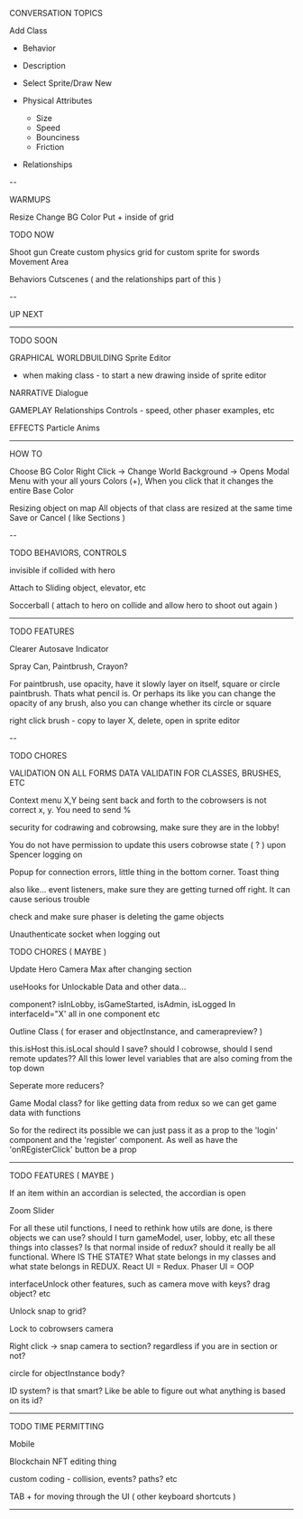 CONVERSATION TOPICS

Add Class
 - Behavior
 - Description
 - Select Sprite/Draw New

 - Physical Attributes
	- Size
	- Speed
	- Bounciness
 	- Friction

 - Relationships

--

WARMUPS
 
Resize
Change BG Color
Put + inside of grid

TODO NOW

Shoot gun
Create custom physics grid for custom sprite for swords
Movement Area

Behaviors
Cutscenes ( and the relationships part of this )

--

UP NEXT 


---

TODO SOON

GRAPHICAL WORLDBUILDING
Sprite Editor
  + when making class - to start a new drawing inside of sprite editor

NARRATIVE
Dialogue

GAMEPLAY
Relationships
Controls - speed, other phaser examples, etc

EFFECTS
Particle
Anims

--------

HOW TO

Choose BG Color
  Right Click -> Change World Background -> Opens Modal Menu with your all yours Colors (+), When you click that it changes the entire Base Color

Resizing object on map
  All objects of that class are resized at the same time
  Save or Cancel ( like Sections )

--

TODO BEHAVIORS, CONTROLS

invisible if collided with hero

Attach to Sliding object, elevator, etc

Soccerball ( attach to hero on collide and allow hero to shoot out again )

---

TODO FEATURES

Clearer Autosave Indicator

Spray Can, Paintbrush, Crayon?

For paintbrush, use opacity, have it slowly layer on itself, square or circle paintbrush. Thats what pencil is. Or perhaps its like you can change the opacity of any brush, also you can change whether its circle or square

right click brush - copy to layer X, delete, open in sprite editor

--

TODO CHORES 

VALIDATION ON ALL FORMS
DATA VALIDATIN FOR CLASSES, BRUSHES, ETC

Context menu X,Y being sent back and forth to the cobrowsers is not correct x, y. You need to send %

security for codrawing and cobrowsing, make sure they are in the lobby!

You do not have permission to update this users cobrowse state ( ? ) upon Spencer logging on 

Popup for connection errors, little thing in the bottom corner. Toast thing

also like... event listeners, make sure they are getting turned off right. It can cause serious trouble

check and make sure phaser is deleting the game objects

Unauthenticate socket when logging out

TODO CHORES ( MAYBE )

Update Hero Camera Max after changing section

useHooks for Unlockable Data and other data...

<AdminHidden> component? isInLobby, isGameStarted, isAdmin, isLogged In interfaceId="X' all in one component etc

Outline Class ( for eraser and objectInstance, and camerapreview? )

this.isHost this.isLocal should I save? should I cobrowse, should I send remote updates?? All this lower level variables that are also coming from the top down

Seperate more reducers?

Game Modal class? for like getting data from redux  so we can get game data with functions

So for the redirect its possible we can just pass it as a prop to the 'login' component and the 'register' component. As well as have the 'onREgisterClick' button be a prop

--------

TODO FEATURES ( MAYBE )

If an item within an accordian is selected, the accordian is open

Zoom Slider

For all these util functions, I need to rethink how utils are done, is there objects we can use? should I turn gameModel, user, lobby, etc all these things into classes? Is that normal inside of redux? should it really be all functional. Where IS THE STATE? What state belongs in my classes and what state belongs in REDUX. React UI = Redux. Phaser UI = OOP

interfaceUnlock other features, such as camera move with keys? drag object? etc

Unlock snap to grid?

Lock to cobrowsers camera

Right click -> snap camera to section? regardless if you are in section or not?

circle for objectInstance body?

ID system? is that smart? Like be able to figure out what anything is based on its id?

--------

TODO TIME PERMITTING

Mobile

Blockchain NFT editing thing

custom coding - collision, events? paths? etc

TAB + for moving through the UI ( other keyboard shortcuts )

--------